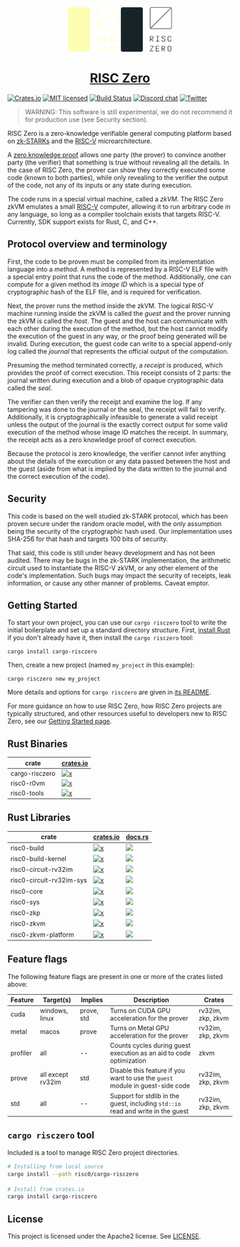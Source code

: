 <p align="center">
  <a href="https://risczero.com/#gh-dark-mode-only"><img src="docs/assets/RISC_Zero_Logo_darkmode.png" height="100"></a>
  <a href="https://risczero.com/#gh-light-mode-only"><img src="docs/assets/RISC_Zero_Logo_lightmode.png" height="100"></a>
</p>

<h1 align="center"><a href="https://risczero.com">RISC Zero</a></h1>

[![Crates.io][crates-badge]][crates-url]
[![MIT licensed][licence-badge]][licence-url]
[![Build Status][actions-badge]][actions-url]
[![Discord chat][discord-badge]][discord-url]
[![Twitter][twitter-badge]][twitter-url]

[crates-badge]: https://img.shields.io/badge/crates.io-v0.14-orange
[crates-url]: https://crates.io/crates/risc0-zkvm
[licence-badge]: https://img.shields.io/github/license/risc0/risc0?color=blue
[licence-url]: https://github.com/risc0/risc0/blob/main/LICENSE
[actions-badge]: https://img.shields.io/github/actions/workflow/status/risc0/risc0/main.yml?branch=main
[actions-url]: https://github.com/risc0/risc0/actions?query=workflow%3ACI+branch%3Amain
[discord-badge]: https://img.shields.io/discord/953703904086994974.svg?logo=discord&style=flat-square
[discord-url]: https://discord.gg/risczero
[twitter-badge]: https://img.shields.io/twitter/follow/risczero
[twitter-url]: https://twitter.com/risczero

[zk-proof]: https://en.wikipedia.org/wiki/Non-interactive_zero-knowledge_proof
[risc-v]: https://en.wikipedia.org/wiki/RISC-V
[crates.io]: https://crates.io
[cargo-risczero-readme]: https://github.com/risc0/risc0/blob/main/risc0/cargo-risczero/README.md
[website-getting-started]: https://www.risczero.com/docs
[examples]: https://github.com/risc0/risc0/tree/main/examples
[install-rust]: https://doc.rust-lang.org/cargo/getting-started/installation.html

> WARNING: This software is still experimental, we do not recommend it for
> production use (see Security section).

RISC Zero is a zero-knowledge verifiable general computing platform based on
[zk-STARKs][zk-proof] and the [RISC-V] microarchitecture.

A [zero knowledge proof][zk-proof] allows one party (the prover) to convince
another party (the verifier) that something is true without revealing all the
details.  In the case of RISC Zero, the prover can show they correctly executed
some code (known to both parties), while only revealing to the verifier the
output of the code, not any of its inputs or any state during execution.

The code runs in a special virtual machine, called a *zkVM*.  The RISC Zero zkVM
emulates a small [RISC-V] computer, allowing it to run arbitrary code in any
language, so long as a compiler toolchain exists that targets RISC-V. Currently,
SDK support exists for Rust, C, and C++.

## Protocol overview and terminology

First, the code to be proven must be compiled from its implementation language
into a *method*.  A method is represented by a RISC-V ELF file with a special
entry point that runs the code of the method.  Additionally, one can compute for
a given method its *image ID* which is a special type of cryptographic hash of
the ELF file, and is required for verification.

Next, the prover runs the method inside the zkVM.  The logical RISC-V machine
running inside the zkVM is called the *guest* and the prover running the zkVM is
called the *host*.  The guest and the host can communicate with each other
during the execution of the method, but the host cannot modify the execution of
the guest in any way, or the proof being generated will be invalid. During
execution, the guest code can write to a special append-only log called the
*journal* that represents the official output of the computation.

Presuming the method terminated correctly, a *receipt* is produced, which
provides the proof of correct execution. This receipt consists of 2 parts: the
journal written during execution and a blob of opaque cryptographic data called
the *seal*.

The verifier can then verify the receipt and examine the log. If any tampering
was done to the journal or the seal, the receipt will fail to verify.
Additionally, it is cryptographically infeasible to generate a valid receipt
unless the output of the journal is the exactly correct output for some valid
execution of the method whose image ID matches the receipt. In summary, the
receipt acts as a zero knowledge proof of correct execution.

Because the protocol is zero knowledge, the verifier cannot infer anything about
the details of the execution or any data passed between the host and the guest
(aside from what is implied by the data written to the journal and the correct
execution of the code).

## Security

This code is based on the well studied zk-STARK protocol, which has been proven
secure under the random oracle model, with the only assumption being the
security of the cryptographic hash used.  Our implementation uses SHA-256 for
that hash and targets 100 bits of security.

That said, this code is still under heavy development and has not been audited.
There may be bugs in the zk-STARK implementation, the arithmetic circuit used to
instantiate the RISC-V zkVM, or any other element of the code's implementation.
Such bugs may impact the security of receipts, leak information, or cause any
other manner of problems.  Caveat emptor.

## Getting Started

To start your own project, you can use our `cargo risczero` tool to write the
initial boilerplate and set up a standard directory structure.
First, [install Rust][install-rust] if you don't already have it, then install the `cargo risczero` tool:

```
cargo install cargo-risczero
```

Then, create a new project (named `my_project` in this example):

```
cargo risczero new my_project
```

More details and options for `cargo risczero` are given in
[its README][cargo-risczero-readme].

For more guidance on how to use RISC Zero, how RISC Zero projects are typically
structured, and other resources useful to developers new to RISC Zero, see our
[Getting Started page][website-getting-started].

## Rust Binaries

| crate          | [crates.io]                                                                                          |
| -------------- | ---------------------------------------------------------------------------------------------------- |
| cargo-risczero | [![x](https://img.shields.io/badge/crates.io-v0.14-orange)](https://crates.io/crates/cargo-risczero) |
| risc0-r0vm     | [![x](https://img.shields.io/badge/crates.io-v0.14-orange)](https://crates.io/crates/risc0-r0vm)     |
| risc0-tools    | [![x](https://img.shields.io/badge/crates.io-v0.14-orange)](https://crates.io/crates/risc0-tools)    |

## Rust Libraries

| crate                    | [crates.io]                                                                                                    | [docs.rs](https://docs.rs)                                                                              |
| ------------------------ | -------------------------------------------------------------------------------------------------------------- | ------------------------------------------------------------------------------------------------------- |
| risc0-build              | [![x](https://img.shields.io/badge/crates.io-v0.14-orange)](https://crates.io/crates/risc0-build)              | [![](https://img.shields.io/docsrs/risc0-build)](https://docs.rs/risc0-build)                           |
| risc0-build-kernel       | [![x](https://img.shields.io/badge/crates.io-v0.14-orange)](https://crates.io/crates/risc0-build-kernel)       | [![](https://img.shields.io/docsrs/risc0-build-kernel)](https://docs.rs/risc0-build-kernel)             |
| risc0-circuit-rv32im     | [![x](https://img.shields.io/badge/crates.io-v0.14-orange)](https://crates.io/crates/risc0-circuit-rv32im)     | [![](https://img.shields.io/docsrs/risc0-circuit-rv32im)](https://docs.rs/risc0-circuit-rv32im)         |
| risc0-circuit-rv32im-sys | [![x](https://img.shields.io/badge/crates.io-v0.14-orange)](https://crates.io/crates/risc0-circuit-rv32im-sys) | [![](https://img.shields.io/docsrs/risc0-circuit-rv32im-sys)](https://docs.rs/risc0-circuit-rv32im-sys) |
| risc0-core               | [![x](https://img.shields.io/badge/crates.io-v0.14-orange)](https://crates.io/crates/risc0-core)               | [![](https://img.shields.io/docsrs/risc0-core)](https://docs.rs/risc0-core)                             |
| risc0-sys                | [![x](https://img.shields.io/badge/crates.io-v0.14-orange)](https://crates.io/crates/risc0-sys)                | [![](https://img.shields.io/docsrs/risc0-sys)](https://docs.rs/risc0-sys)                               |
| risc0-zkp                | [![x](https://img.shields.io/badge/crates.io-v0.14-orange)](https://crates.io/crates/risc0-zkp)                | [![](https://img.shields.io/docsrs/risc0-zkp)](https://docs.rs/risc0-zkp)                               |
| risc0-zkvm               | [![x](https://img.shields.io/badge/crates.io-v0.14-orange)](https://crates.io/crates/risc0-zkvm)               | [![](https://img.shields.io/docsrs/risc0-zkvm)](https://docs.rs/risc0-zkvm)                             |
| risc0-zkvm-platform      | [![x](https://img.shields.io/badge/crates.io-v0.14-orange)](https://crates.io/crates/risc0-zkvm-platform)      | [![](https://img.shields.io/docsrs/risc0-zkvm-platform)](https://docs.rs/risc0-zkvm-platform)           |

## Feature flags

The following feature flags are present in one or more of the crates listed above:

| Feature | Target(s)  | Implies | Description | Crates |
| --- | --- | --- | ---- | --- |
| cuda |windows, linux| prove, std | Turns on CUDA GPU acceleration for the prover | rv32im, zkp, zkvm |
metal |macos|prove|Turns on Metal GPU acceleration for the prover | rv32im, zkp, zkvm |
profiler|all|--|Counts cycles during guest execution as an aid to code optimization| zkvm |
prove|all except rv32im|std| Disable this feature if you want to use the `guest` module in guest-side code| rv32im, zkp, zkvm |
std|all|--|Support for stdlib in the guest, including `std::io` read and write in the guest| rv32im, zkp, zkvm |

## `cargo risczero` tool

Included is a tool to manage RISC Zero project directories.

```bash
# Installing from local source
cargo install --path risc0/cargo-risczero

# Install from crates.io
cargo install cargo-risczero
```

## License

This project is licensed under the Apache2 license. See [LICENSE](LICENSE).
